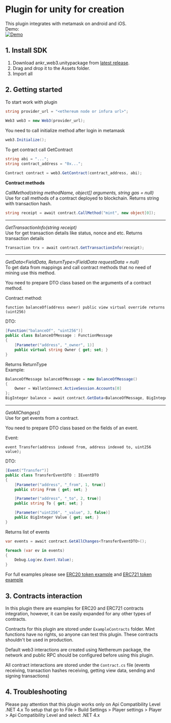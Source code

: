 # Plugin for unity for creation 

This plugin integrates with metamask on android and iOS.<br>
Demo:<br>
[![Demo](https://img.youtube.com/vi/y9ceLv43kCI/0.jpg)](https://www.youtube.com/watch?v=y9ceLv43kCI)

## 1. Install SDK

1) Download ankr_web3.unitypackage from [latest release](https://github.com/Ankr-network/unity-web3/releases).
2) Drag and drop it to the Assets folder.
3) Import all 

## 2. Getting started

To start work with plugin
```c#
string provider_url = "<ethereum node or infura url>";
		
Web3 web3 = new Web3(provider_url);
```

You need to call initialize method after login in metamask

```c#
web3.Initialize();
```

To get contract call GetContract

```c#
string abi = "...";
string contract_address = "0x...";

Contract contract = web3.GetContract(contract_address, abi);
```

**Contract methods**

*CallMethod(string methodName, object[] arguments, string gas = null)*<br>
Use for call methods of a contract deployed to blockchain.
Returns string with transaction hash.

```c#
string receipt = await contract.CallMethod("mint", new object[0]);
```
---
*GetTransactionInfo(string receipt)*<br>
Use for get transaction details like status, nonce and etc.
Returns transaction details

```c#
Transaction trx = await contract.GetTransactionInfo(receipt);
```
---
*GetData<FieldData, ReturnType>(FieldData requestData = null)*<br>
To get data from mappings and call contract methods that no need of mining use this method.

You need to prepare DTO class based on the arguments of a contract method.

Contract method:
```sol
function balanceOf(address owner) public view virtual override returns (uint256)
```

DTO:
```c#
[Function("balanceOf", "uint256")]
public class BalanceOfMessage : FunctionMessage
{
	[Parameter("address", "_owner", 1)]
	public virtual string Owner { get; set; }
}
```

Returns ReturnType<br>
Example:
```c#
BalanceOfMessage balanceOfMessage = new BalanceOfMessage()
{
	Owner = WalletConnect.ActiveSession.Accounts[0]
};
BigInteger balance = await contract.GetData<BalanceOfMessage, BigInteger>(balanceOfMessage);
```
---
*GetAllChanges<EvDTO>()*<br>
Use for get events from a contract.

You need to prepare DTO class based on the fields of an event.

Event:
```sol
event Transfer(address indexed from, address indexed to, uint256 value);
```

DTO:
```c#
[Event("Transfer")]
public class TransferEventDTO : IEventDTO
{
	[Parameter("address", "_from", 1, true)]
	public string From { get; set; }

	[Parameter("address", "_to", 2, true)]
	public string To { get; set; }

	[Parameter("uint256", "_value", 3, false)]
	public BigInteger Value { get; set; }
}
```

Returns list of events

```c#
var events = await contract.GetAllChanges<TransferEventDTO>();

foreach (var ev in events)
{
	Debug.Log(ev.Event.Value);
}
```

For full examples please see [ERC20 token example](https://github.com/Ankr-network/unity-web3/blob/main/Assets/Web3Unity/Scripts/Example/ERC20Example.cs) and [ERC721 token example](https://github.com/Ankr-network/unity-web3/blob/main/Assets/Web3Unity/Scripts/Example/ERC721Example.cs)

## 3. Contracts interaction

In this plugin there are examples for ERC20 and ERC721 contracts integration, however, it can be easily expanded for any other types of contracts.

Contracts for this plugin are stored under `ExampleContracts` folder. Mint functions have no rights, so anyone can test this plugin. These contracts shouldn't be used in production.

Default web3 interactions are created using Nethereum package, the network and public RPC should be configured before using this plugin.

All contract interactions are stored under the `Contract.cs` file (events receiving, transaction hashes receiving, getting view data, sending and signing transactions)
	
## 4. Troubleshooting
Please pay attention that this plugin works only on Api Compatibility Level .NET 4.x
To setup that go to File > Build Settings > Player settings > Player > Api Compatibility Level and select .NET 4.x
